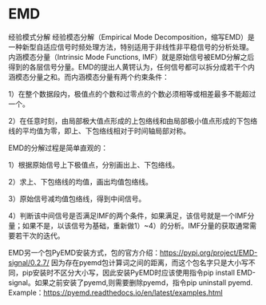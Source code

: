 # EMD
经验模式分解
经验模态分解（Empirical Mode Decomposition，缩写EMD）是一种新型自适应信号时频处理方法，特别适用于非线性非平稳信号的分析处理。
内涵模态分量（Intrinsic Mode Functions, IMF）就是原始信号被EMD分解之后得到的各层信号分量。EMD的提出人黄锷认为，任何信号都可以拆分成若干个内涵模态分量之和。而内涵模态分量有两个约束条件：

1）在整个数据段内，极值点的个数和过零点的个数必须相等或相差最多不能超过一个。

2）在任意时刻，由局部极大值点形成的上包络线和由局部极小值点形成的下包络线的平均值为零，即上、下包络线相对于时间轴局部对称。

EMD的分解过程是简单直观的：

1）根据原始信号上下极值点，分别画出上、下包络线。

2）求上、下包络线的均值，画出均值包络线。

3）原始信号减均值包络线，得到中间信号。

4）判断该中间信号是否满足IMF的两个条件，如果满足，该信号就是一个IMF分量；如果不是，以该信号为基础，重新做1）~4）的分析。IMF分量的获取通常需要若干次的迭代。


EMD另一个包PyEMD安装方式，包的官方介绍：https://pypi.org/project/EMD-signal/0.2.7/
因为存在pyemd包计算词之间的距离，而这个包名字只是大小写不同，pip安装时不区分大小写，因此安装PyEMD时应该使用指令pip install EMD-signal。如果之前安装了pyemd,则需要删除pyemd，指令pip uninstall pyemd.
Example：https://pyemd.readthedocs.io/en/latest/examples.html
